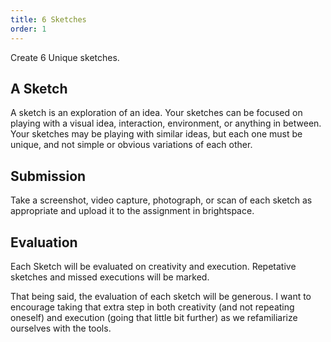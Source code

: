 ```yaml
---
title: 6 Sketches
order: 1
---
```


Create 6 Unique sketches.

## A Sketch
A sketch is an exploration of an idea. Your sketches can be focused on playing with a visual idea, interaction, environment, or anything in between.
Your sketches may be playing with similar ideas, but each one must be unique, and not simple or obvious variations of each other.

## Submission
Take a screenshot, video capture, photograph, or scan of each sketch as appropriate and upload it to the assignment in brightspace.

## Evaluation
Each Sketch will be evaluated on creativity and execution. Repetative sketches and missed executions will be marked.

That being said, the evaluation of each sketch will be generous. I want to encourage taking that extra step in both creativity (and not repeating oneself) and execution (going that little bit further) as we refamiliarize ourselves with the tools.
